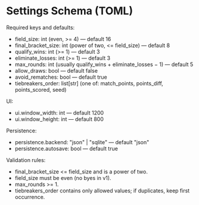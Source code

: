 # Settings Schema (TOML)

Required keys and defaults:
- field_size: int (even, >= 4) — default 16
- final_bracket_size: int (power of two, <= field_size) — default 8
- qualify_wins: int (>= 1) — default 3
- eliminate_losses: int (>= 1) — default 3
- max_rounds: int (usually qualify_wins + eliminate_losses − 1) — default 5
- allow_draws: bool — default false
- avoid_rematches: bool — default true
- tiebreakers_order: list[str] (one of: match_points, points_diff, points_scored, seed)

UI:
- ui.window_width: int — default 1200
- ui.window_height: int — default 800

Persistence:
- persistence.backend: "json" | "sqlite" — default "json"
- persistence.autosave: bool — default true

Validation rules:
- final_bracket_size <= field_size and is a power of two.
- field_size must be even (no byes in v1).
- max_rounds >= 1.
- tiebreakers_order contains only allowed values; if duplicates, keep first occurrence.
